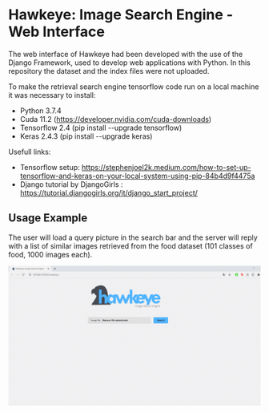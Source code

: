# Hawkeye: Image Search Engine - Web Interface

The web interface of Hawkeye had been developed with the use of the Django Framework, used to develop web applications with Python. In this repository the dataset and the index files were not uploaded.

To make the retrieval search engine tensorflow code run on a local machine it was necessary to install:
- Python 3.7.4
- Cuda 11.2  (https://developer.nvidia.com/cuda-downloads)
- Tensorflow 2.4 (pip install --upgrade tensorflow)
- Keras 2.4.3 (pip install --upgrade keras)

Usefull links: 
- Tensorflow setup: https://stephenjoel2k.medium.com/how-to-set-up-tensorflow-and-keras-on-your-local-system-using-pip-84b4d9f4475a
- Django tutorial by DjangoGirls : https://tutorial.djangogirls.org/it/django_start_project/

## Usage Example

The user will load a query picture in the search bar and the server will reply with a list of similar images retrieved from the food dataset (101 classes of food, 1000 images each).

![usage](./usage.gif)

